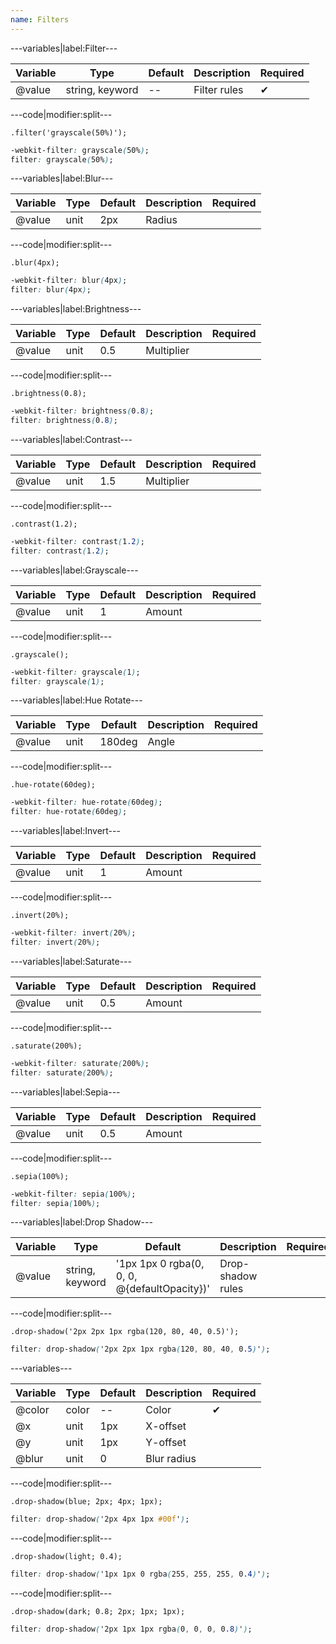 ```yaml
---
name: Filters
---
```


---variables|label:Filter---

| Variable | Type | Default | Description | Required |
| -- | -- | -- | -- | -- |
| @value | string, keyword | -- | Filter rules | ✔ |

---code|modifier:split---

```less
.filter('grayscale(50%)');
```

```css
-webkit-filter: grayscale(50%);
filter: grayscale(50%);
```

---variables|label:Blur---

| Variable | Type | Default | Description | Required |
| -- | -- | -- | -- | -- |
| @value | unit | 2px | Radius ||

---code|modifier:split---

```less
.blur(4px);
```

```css
-webkit-filter: blur(4px);
filter: blur(4px);
```

---variables|label:Brightness---

| Variable | Type | Default | Description | Required |
| -- | -- | -- | -- | -- |
| @value | unit | 0.5 | Multiplier ||

---code|modifier:split---

```less
.brightness(0.8);
```

```css
-webkit-filter: brightness(0.8);
filter: brightness(0.8);
```

---variables|label:Contrast---

| Variable | Type | Default | Description | Required |
| -- | -- | -- | -- | -- |
| @value | unit | 1.5 | Multiplier ||

---code|modifier:split---

```less
.contrast(1.2);
```

```css
-webkit-filter: contrast(1.2);
filter: contrast(1.2);
```

---variables|label:Grayscale---

| Variable | Type | Default | Description | Required |
| -- | -- | -- | -- | -- |
| @value | unit | 1 | Amount ||

---code|modifier:split---

```less
.grayscale();
```

```css
-webkit-filter: grayscale(1);
filter: grayscale(1);
```

---variables|label:Hue Rotate---

| Variable | Type | Default | Description | Required |
| -- | -- | -- | -- | -- |
| @value | unit | 180deg | Angle ||

---code|modifier:split---

```less
.hue-rotate(60deg);
```

```css
-webkit-filter: hue-rotate(60deg);
filter: hue-rotate(60deg);
```

---variables|label:Invert---

| Variable | Type | Default | Description | Required |
| -- | -- | -- | -- | -- |
| @value | unit | 1 | Amount ||

---code|modifier:split---

```less
.invert(20%);
```

```css
-webkit-filter: invert(20%);
filter: invert(20%);
```

---variables|label:Saturate---

| Variable | Type | Default | Description | Required |
| -- | -- | -- | -- | -- |
| @value | unit | 0.5 | Amount ||

---code|modifier:split---

```less
.saturate(200%);
```

```css
-webkit-filter: saturate(200%);
filter: saturate(200%);
```

---variables|label:Sepia---

| Variable | Type | Default | Description | Required |
| -- | -- | -- | -- | -- |
| @value | unit | 0.5 | Amount ||

---code|modifier:split---

```less
.sepia(100%);
```

```css
-webkit-filter: sepia(100%);
filter: sepia(100%);
```

---variables|label:Drop Shadow---

| Variable | Type | Default | Description | Required |
| -- | -- | -- | -- | -- |
| @value | string, keyword | '1px 1px 0 rgba(0, 0, 0, @{defaultOpacity})' | Drop-shadow rules ||

---code|modifier:split---

```less
.drop-shadow('2px 2px 1px rgba(120, 80, 40, 0.5)');
```

```css
filter: drop-shadow('2px 2px 1px rgba(120, 80, 40, 0.5)');
```

---variables---

| Variable | Type | Default | Description | Required |
| -- | -- | -- | -- | -- |
| @color | color | -- | Color | ✔ |
| @x | unit | 1px | X-offset ||
| @y | unit | 1px | Y-offset ||
| @blur | unit | 0 | Blur radius ||

---code|modifier:split---

```less
.drop-shadow(blue; 2px; 4px; 1px);
```

```css
filter: drop-shadow('2px 4px 1px #00f');
```

---code|modifier:split---

```less
.drop-shadow(light; 0.4);
```

```css
filter: drop-shadow('1px 1px 0 rgba(255, 255, 255, 0.4)');
```

---code|modifier:split---

```less
.drop-shadow(dark; 0.8; 2px; 1px; 1px);
```

```css
filter: drop-shadow('2px 1px 1px rgba(0, 0, 0, 0.8)');
```